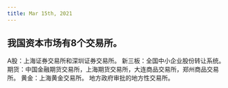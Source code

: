 ```yaml
---
title: Mar 15th, 2021
---
```


## 我国资本市场有8个交易所。
A股：上海证券交易所和深圳证券交易所。
新三板：全国中小企业股份转让系统。
期货：中国金融期货交易所，上海期货交易所，大连商品交易所，郑州商品交易所。
黄金：上海黄金交易所。
地方政府审批的地方性交易所。
